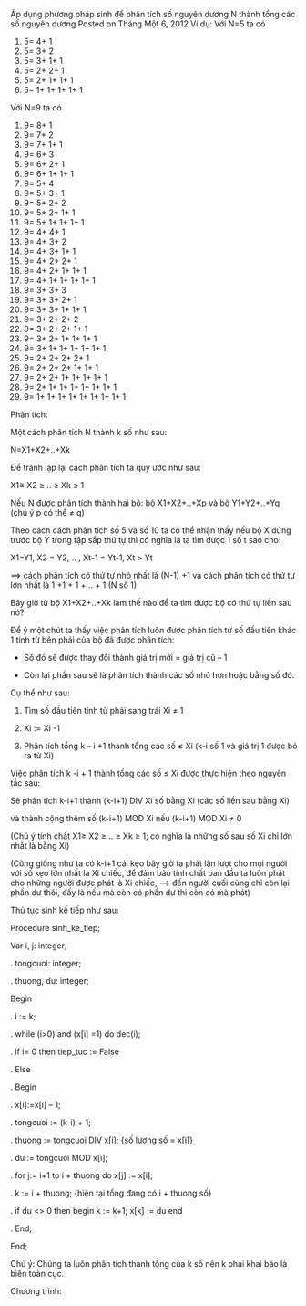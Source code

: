 Áp dụng phương pháp sinh để phân tích số nguyên dương N thành tổng các số nguyên dương
Posted on Tháng Một 6, 2012
Ví dụ: Với N=5 ta có

1. 5= 4+ 1
2. 5= 3+ 2
3. 5= 3+ 1+ 1
4. 5= 2+ 2+ 1
5. 5= 2+ 1+ 1+ 1
6. 5= 1+ 1+ 1+ 1+ 1

Với N=9 ta có

1.  9= 8+ 1
2.  9= 7+ 2
3.  9= 7+ 1+ 1
4.  9= 6+ 3
5.  9= 6+ 2+ 1
6.  9= 6+ 1+ 1+ 1
7.  9= 5+ 4
8.  9= 5+ 3+ 1
9.  9= 5+ 2+ 2
10. 9= 5+ 2+ 1+ 1
11. 9= 5+ 1+ 1+ 1+ 1
12. 9= 4+ 4+ 1
13. 9= 4+ 3+ 2
14. 9= 4+ 3+ 1+ 1
15. 9= 4+ 2+ 2+ 1
16. 9= 4+ 2+ 1+ 1+ 1
17. 9= 4+ 1+ 1+ 1+ 1+ 1
18. 9= 3+ 3+ 3
19. 9= 3+ 3+ 2+ 1
20. 9= 3+ 3+ 1+ 1+ 1
21. 9= 3+ 2+ 2+ 2
22. 9= 3+ 2+ 2+ 1+ 1
23. 9= 3+ 2+ 1+ 1+ 1+ 1
24. 9= 3+ 1+ 1+ 1+ 1+ 1+ 1
25. 9= 2+ 2+ 2+ 2+ 1
26. 9= 2+ 2+ 2+ 1+ 1+ 1
27. 9= 2+ 2+ 1+ 1+ 1+ 1+ 1
28. 9= 2+ 1+ 1+ 1+ 1+ 1+ 1+ 1
29. 9= 1+ 1+ 1+ 1+ 1+ 1+ 1+ 1+ 1

Phân tích:

Một cách phân tích N thành k số như sau:

N=X1+X2+..+Xk

Để tránh lặp lại cách phân tích ta quy ước như sau:

X1≥ X2 ≥ .. ≥ Xk ≥ 1

Nếu N được phân tích thành hai bộ: bộ X1+X2+..+Xp và bộ Y1+Y2+..+Yq (chú ý p có thể ≠ q)

Theo cách cách phân tích số 5 và số 10 ta có thể nhận thấy nếu bộ X đứng trước bộ Y trong tập sắp  thứ tự thì có nghĩa là ta tìm được 1 số t sao cho:

X1=Y1, X2 = Y2, .. , Xt-1 = Yt-1, Xt > Yt

==> cách phân tích có thứ tự nhỏ nhất là (N-1) +1 và cách phân tích có thứ tự lớn nhất là 1 +1 + 1 + .. + 1 (N số 1)

Bây giờ từ bộ X1+X2+..+Xk làm thế nào để ta tìm được bộ có thứ tự liền sau nó?

Để ý một chút ta thấy việc phân tích luôn được phân tích từ số đầu tiên khác 1 tính từ bên phải của bộ đã được phân tích:

+ Số đó sẽ được thay đổi thành giá trị mới = giá trị cũ – 1

+ Còn lại phần sau sẽ là phân tích thành các số nhỏ hơn hoặc bằng số đó.

Cụ thể như sau:

1) Tìm số đầu tiên tính từ phải sang trái Xi ≠ 1

2) Xi := Xi -1

3) Phân tích tổng k – i +1  thành tổng các số ≤ Xi (k-i số 1 và giá trị 1 được bỏ ra từ Xi)

Việc phân tích k -i + 1 thành tổng các số ≤ Xi được thực hiện theo nguyên tắc sau:

Sẽ phân tích k-i+1 thành (k-i+1) DIV Xi số bằng Xi (các số liền sau bằng Xi)

và thành cộng thêm số (k-i+1) MOD Xi nếu (k-i+1) MOD Xi ≠ 0

(Chú ý tính chất X1≥ X2 ≥ .. ≥ Xk ≥ 1; có nghĩa là những số sau số Xi chỉ lớn nhất là bằng Xi)

(Cũng giống như ta có k-i+1 cái kẹo bây giờ ta phát lần lượt cho mọi người với số kẹo lớn nhất là Xi chiếc, để đảm bảo tính chất ban đầu ta luôn phát cho những người được phát là Xi chiếc, –> đến người cuối cùng chỉ còn lại phần dư thôi, đấy là nếu mà còn có phần dư thì còn có mà phát)

Thủ tục sinh kế tiếp như sau:

Procedure sinh_ke_tiep;

Var i, j: integer;

.      tongcuoi: integer;

.      thuong, du: integer;

Begin

.    i := k;

.    while (i>0) and (x[i] =1) do dec(i);

.    if i= 0 then tiep_tuc := False

.    Else

.    Begin

.         x[i]:=x[i] – 1;

.        tongcuoi := (k-i) + 1;

.        thuong := tongcuoi DIV x[i];  {số lượng số = x[i]}

.        du := tongcuoi MOD x[i];

.        for j:= i+1 to i + thuong do x[j] := x[i];

.        k := i + thuong; {hiện tại tổng đang có i + thuong số}

.        if du <> 0 then begin k := k+1; x[k] := du end

.    End;

End;

Chú ý: Chúng ta luôn phân tích thành tổng của k số nên k phải khai báo là biến  toàn cục.

Chương trình:
